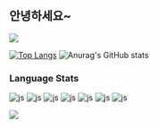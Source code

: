 ## 안녕하세요~
<img src="https://capsule-render.vercel.app/api?type=waving&color=BDBDC8&height=150&section=header" />

[![Top Langs](https://github-readme-stats.vercel.app/api/top-langs/?username=minzzzun)](https://github.com/anuraghazra/github-readme-stats)
![Anurag's GitHub stats](https://github-readme-stats.vercel.app/api?username=minzzzun&show_icons=true&theme=radical)

### Language Stats
![js](https://img.shields.io/badge/Swift-FA7343?style=for-the-badge&logo=swift&logoColor=white)
![js](https://img.shields.io/badge/HTML-239120?style=for-the-badge&logo=html5&logoColor=white)
![js](https://img.shields.io/badge/CSS-239120?&style=for-the-badge&logo=css3&logoColor=white)
![js](https://img.shields.io/badge/Python-3776AB?style=for-the-badge&logo=python&logoColor=white)
![js](https://img.shields.io/badge/JavaScript-F7DF1E?style=for-the-badge&logo=JavaScript&logoColor=white)
![js](https://img.shields.io/badge/C-00599C?style=for-the-badge&logo=c&logoColor=white)
![js](https://img.shields.io/badge/C%2B%2B-00599C?style=for-the-badge&logo=c%2B%2B&logoColor=white)







<img src="https://capsule-render.vercel.app/api?type=waving&color=BDBDC8&height=150&section=footer" />

